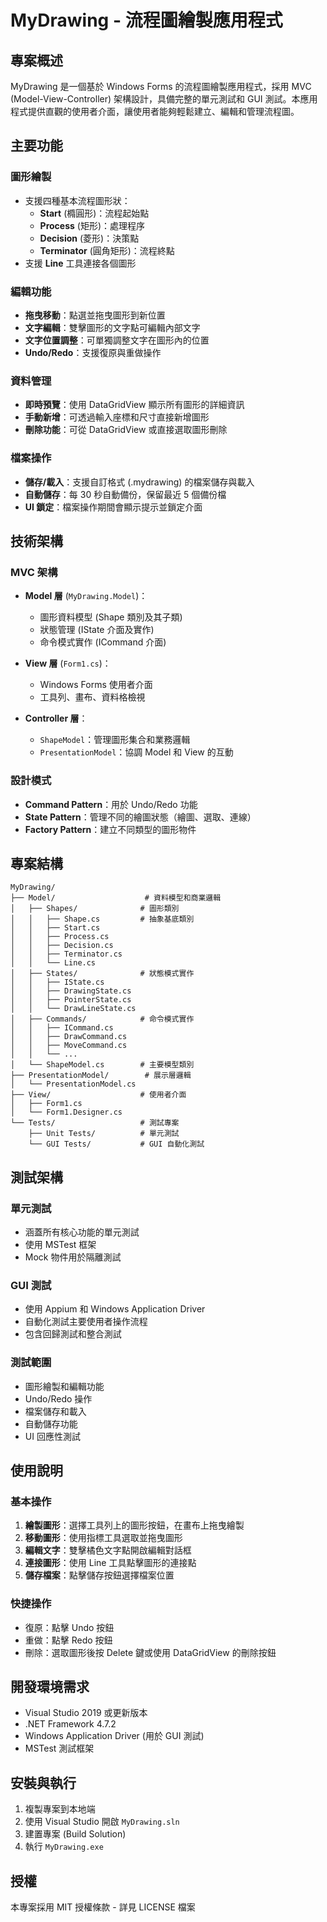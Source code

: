 # MyDrawing - 流程圖繪製應用程式

## 專案概述

MyDrawing 是一個基於 Windows Forms 的流程圖繪製應用程式，採用 MVC (Model-View-Controller) 架構設計，具備完整的單元測試和 GUI 測試。本應用程式提供直觀的使用者介面，讓使用者能夠輕鬆建立、編輯和管理流程圖。

## 主要功能

### 圖形繪製
- 支援四種基本流程圖形狀：
  - **Start** (橢圓形)：流程起始點
  - **Process** (矩形)：處理程序
  - **Decision** (菱形)：決策點
  - **Terminator** (圓角矩形)：流程終點
- 支援 **Line** 工具連接各個圖形

### 編輯功能
- **拖曳移動**：點選並拖曳圖形到新位置
- **文字編輯**：雙擊圖形的文字點可編輯內部文字
- **文字位置調整**：可單獨調整文字在圖形內的位置
- **Undo/Redo**：支援復原與重做操作

### 資料管理
- **即時預覽**：使用 DataGridView 顯示所有圖形的詳細資訊
- **手動新增**：可透過輸入座標和尺寸直接新增圖形
- **刪除功能**：可從 DataGridView 或直接選取圖形刪除

### 檔案操作
- **儲存/載入**：支援自訂格式 (.mydrawing) 的檔案儲存與載入
- **自動儲存**：每 30 秒自動備份，保留最近 5 個備份檔
- **UI 鎖定**：檔案操作期間會顯示提示並鎖定介面

## 技術架構

### MVC 架構
- **Model 層** (`MyDrawing.Model`)：
  - 圖形資料模型 (Shape 類別及其子類)
  - 狀態管理 (IState 介面及實作)
  - 命令模式實作 (ICommand 介面)
  
- **View 層** (`Form1.cs`)：
  - Windows Forms 使用者介面
  - 工具列、畫布、資料格檢視

- **Controller 層**：
  - `ShapeModel`：管理圖形集合和業務邏輯
  - `PresentationModel`：協調 Model 和 View 的互動

### 設計模式
- **Command Pattern**：用於 Undo/Redo 功能
- **State Pattern**：管理不同的繪圖狀態（繪圖、選取、連線）
- **Factory Pattern**：建立不同類型的圖形物件

## 專案結構

```
MyDrawing/
├── Model/                    # 資料模型和商業邏輯
│   ├── Shapes/              # 圖形類別
│   │   ├── Shape.cs         # 抽象基底類別
│   │   ├── Start.cs
│   │   ├── Process.cs
│   │   ├── Decision.cs
│   │   ├── Terminator.cs
│   │   └── Line.cs
│   ├── States/              # 狀態模式實作
│   │   ├── IState.cs
│   │   ├── DrawingState.cs
│   │   ├── PointerState.cs
│   │   └── DrawLineState.cs
│   ├── Commands/            # 命令模式實作
│   │   ├── ICommand.cs
│   │   ├── DrawCommand.cs
│   │   ├── MoveCommand.cs
│   │   └── ...
│   └── ShapeModel.cs        # 主要模型類別
├── PresentationModel/        # 展示層邏輯
│   └── PresentationModel.cs
├── View/                    # 使用者介面
│   ├── Form1.cs
│   └── Form1.Designer.cs
└── Tests/                   # 測試專案
    ├── Unit Tests/          # 單元測試
    └── GUI Tests/           # GUI 自動化測試
```

## 測試架構

### 單元測試
- 涵蓋所有核心功能的單元測試
- 使用 MSTest 框架
- Mock 物件用於隔離測試

### GUI 測試
- 使用 Appium 和 Windows Application Driver
- 自動化測試主要使用者操作流程
- 包含回歸測試和整合測試

### 測試範圍
- 圖形繪製和編輯功能
- Undo/Redo 操作
- 檔案儲存和載入
- 自動儲存功能
- UI 回應性測試

## 使用說明

### 基本操作
1. **繪製圖形**：選擇工具列上的圖形按鈕，在畫布上拖曳繪製
2. **移動圖形**：使用指標工具選取並拖曳圖形
3. **編輯文字**：雙擊橘色文字點開啟編輯對話框
4. **連接圖形**：使用 Line 工具點擊圖形的連接點
5. **儲存檔案**：點擊儲存按鈕選擇檔案位置

### 快捷操作
- 復原：點擊 Undo 按鈕
- 重做：點擊 Redo 按鈕
- 刪除：選取圖形後按 Delete 鍵或使用 DataGridView 的刪除按鈕

## 開發環境需求

- Visual Studio 2019 或更新版本
- .NET Framework 4.7.2
- Windows Application Driver (用於 GUI 測試)
- MSTest 測試框架

## 安裝與執行

1. 複製專案到本地端
2. 使用 Visual Studio 開啟 `MyDrawing.sln`
3. 建置專案 (Build Solution)
4. 執行 `MyDrawing.exe`

## 授權

本專案採用 MIT 授權條款 - 詳見 LICENSE 檔案
